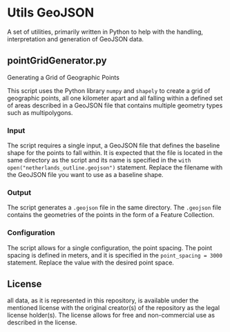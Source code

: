 # Utils GeoJSON
A set of utilities, primarily written in Python to help with the handling, interpretation and generation of GeoJSON data.

## pointGridGenerator.py
Generating a Grid of Geographic Points

This script uses the Python library `numpy` and `shapely` to create a grid of geographic points, all one kilometer apart and all falling within a defined set of areas described in a GeoJSON file that contains multiple geometry types such as multipolygons.

### Input
The script requires a single input, a GeoJSON file that defines the baseline shape for the points to fall within. It is expected that the file is located in the same directory as the script and its name is specified in the `with open("netherlands_outline.geojson")` statement. Replace the filename with the GeoJSON file you want to use as a baseline shape.

### Output
The script generates a `.geojson` file in the same directory. The `.geojson` file contains the geometries of the points in the form of a Feature Collection.

### Configuration
The script allows for a single configuration, the point spacing. The point spacing is defined in meters, and it is specified in the `point_spacing = 3000` statement. Replace the value with the desired point space.

## License
all data, as it is represented in this repository, is available under the mentioned license with the original creator(s) of the repository as the legal license holder(s). The license allows for free and non-commercial use as described in the license. 
